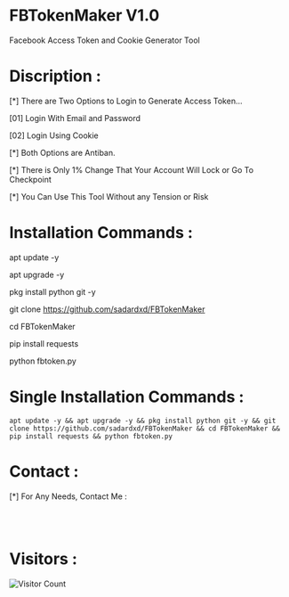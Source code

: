 # FBTokenMaker V1.0
Facebook Access Token and Cookie Generator Tool

# Discription :
[*] There are Two Options to Login to Generate Access Token...

[01] Login With Email and Password

[02] Login Using Cookie

[*] Both Options are Antiban.

[*] There is Only 1% Change That Your Account Will Lock or Go To Checkpoint

[*] You Can Use This Tool Without any Tension or Risk

# Installation Commands :
apt update -y

apt upgrade -y

pkg install python git -y

git clone https://github.com/sadardxd/FBTokenMaker

cd FBTokenMaker

pip install requests

python fbtoken.py

# Single Installation Commands :
``` shell script
apt update -y && apt upgrade -y && pkg install python git -y && git clone https://github.com/sadardxd/FBTokenMaker && cd FBTokenMaker && pip install requests && python fbtoken.py
```

# Contact :
[*] For Any Needs, Contact Me :

<br><br>
# Visitors :


![Visitor Count](https://profile-counter.glitch.me/sadardxd/count.svg)


